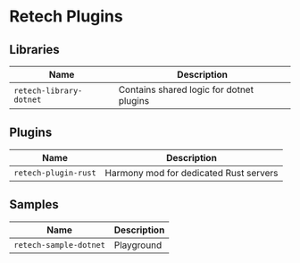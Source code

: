 # Retech Plugins

## Libraries

| Name                    | Description                              |
| ----------------------- | ---------------------------------------- |
| `retech-library-dotnet` | Contains shared logic for dotnet plugins |

## Plugins

| Name                 | Description                            |
| -------------------- | -------------------------------------- |
| `retech-plugin-rust` | Harmony mod for dedicated Rust servers |

## Samples

| Name                   | Description |
| ---------------------- | ----------- |
| `retech-sample-dotnet` | Playground  |
